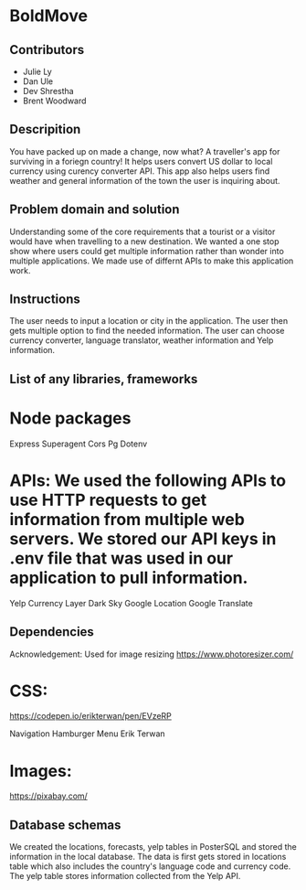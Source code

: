 # BoldMove

## Contributors
* Julie Ly
* Dan Ule
* Dev Shrestha
* Brent Woodward

## Descripition 
You have packed up on made a change, now what? A traveller's app for surviving in a foriegn country! It helps users convert US dollar to local currency using curency converter API. This app also helps users find weather and general information of the town the user is inquiring about. 

## Problem domain and solution
Understanding some of the core requirements that a tourist or a visitor would have when travelling to a new destination. We wanted a one stop show where users could get multiple information rather than wonder into multiple applications. We made use of differnt APIs to make this application work. 

## Instructions
The user needs to input a location or city in the application. The user then gets multiple option to find the needed information. The user can choose currency converter, language translator, weather information and Yelp information. 


## List of any libraries, frameworks

# Node packages 
Express
Superagent
Cors
Pg
Dotenv

# APIs: We used the following APIs to use HTTP requests to get information from multiple web servers. We stored our API keys in .env file that was used in our application to pull information.   
Yelp
Currency Layer
Dark Sky
Google Location
Google Translate

## Dependencies
Acknowledgement: 
Used for image resizing
https://www.photoresizer.com/

# CSS:
https://codepen.io/erikterwan/pen/EVzeRP

Navigation Hamburger Menu
Erik Terwan


# Images: 
https://pixabay.com/


## Database schemas
We created the locations, forecasts, yelp tables in PosterSQL and stored the information in the local database. The data is first gets stored in locations table which also includes the country's language code and currency code. The yelp table stores information collected from the Yelp API. 

